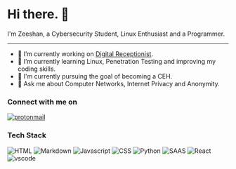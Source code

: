 # Hi there. 👋

I'm Zeeshan, a Cybersecurity Student, Linux Enthusiast and a Programmer.

---

- 🔭 I’m currently working on [Digital Receptionist](https://github.com/zeeking99/DigitalReceptionistProject).
- 🌱 I’m currently learning Linux, Penetration Testing and improving my coding skills.
- 🎯 I'm currently pursuing the goal of becoming a CEH.
- 💬 Ask me about Computer Networks, Internet Privacy and Anonymity.

### Connect with me on

[![protonmail](https://img.shields.io/badge/ProtonMail-8B89CC?style=for-the-badge&logo=protonmail&logoColor=white)](mailto:zeeking99@protonmail.com)

### Tech Stack

![HTML](https://img.shields.io/badge/HTML5-E34F26?style=for-the-badge&logo=html5&logoColor=white)
![Markdown](https://img.shields.io/badge/Markdown-000000?style=for-the-badge&logo=markdown&logoColor=white)
![Javascript](https://img.shields.io/badge/JavaScript-323330?style=for-the-badge&logo=javascript&logoColor=F7DF1E)
![CSS](https://img.shields.io/badge/CSS3-1572B6?style=for-the-badge&logo=css3&logoColor=white)
![Python](https://img.shields.io/badge/Python-14354C?style=for-the-badge&logo=python&logoColor=white)
![SAAS](https://img.shields.io/badge/Saas-CC6699?style=for-the-badge&logo=saas&logoColor=white)
![React](https://img.shields.io/badge/React-20232A?style=for-the-badge&logo=react&logoColor=61DAFB)
![vscode](https://img.shields.io/badge/Visual--Studio--Code-007ACC?style=for-the-badge&logo=visual-studio-code&logoColor=white)


<!--
**Zeeking99/Zeeking99** is a ✨ _special_ ✨ repository because its `README.md` (this file) appears on your GitHub profile.

Here are some ideas to get you started:

- 🔭 I’m currently working on ...
- 🌱 I’m currently learning ...
- 👯 I’m looking to collaborate on ...
- 🤔 I’m looking for help with ...
- 💬 Ask me about ...
- 📫 How to reach me: ...
- 😄 Pronouns: ...
- ⚡ Fun fact: ...
-->
